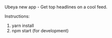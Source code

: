 Ubeya new app - Get top headlines on a cool feed.

Instructions:

1. yarn install
2. npm start (for development)
